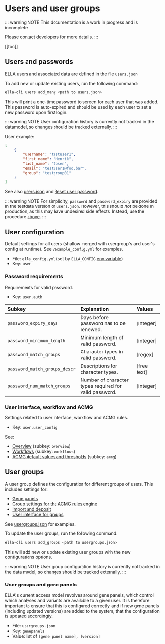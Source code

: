 # Users and user groups

::: warning NOTE
This documentation is a work in progress and is incomplete.

Please contact developers for more details.
:::

[[toc]]

## Users and passwords

ELLA users and associated data are defined in the file `users.json`. 

To add new or update existing users, run the following command:

``` bash
ella-cli users add_many <path to users.json>
```

This will print a one-time password to screen for each user that was added. This password is auto-expired and should be used by each user to set a new password upon first login.

::: warning NOTE
User configuration history is currently not tracked in the datamodel, so changes should be tracked externally.
:::

User example:

```json
[
    {
        "username": "testuser1",
        "first_name": "Henrik",
        "last_name": "Ibsen",
        "email": "testuser1@foo.bar",
        "group": "testgroup01"
    }
]
```

See also [users.json](https://gitlab.com/alleles/ella-testdata/-/blob/main/testdata/fixtures/users.json) and [Reset user password](/technical/production-tasks.html#reset-user-password).

::: warning NOTE
For simplicity, `password` and `password_expiry` are provided in the testdata version of `users.json`. However, this should _not_ be done in production, as this may have undesired side effects. Instead, use the procedure [above](#users-and-passwords).
:::

## User configuration

Default settings for all users (shallow merged with usergroup's and user's config at runtime). See `/example_config.yml` for examples. 

- File: `ella_config.yml` (set by `ELLA_CONFIG` [env variable](/technical/production.html#setup-environment))
- Key: `user`

### Password requirements

Requirements for valid password.

- Key: `user.auth`

Subkey	|	Explanation |   Values
:---	|	:---    |	:---
`password_expiry_days`  |   Days before password has to be renewed. |   [integer]
`password_minimum_length`   |   Minimum length of valid password. |   [integer]
`password_match_groups`   |   Character types in valid password. |   [regex]
`password_match_groups_descr`   |   Descriptions for character types. |   [free text]
`password_num_match_groups`   |   Number of character types required for valid password.  |   [integer]


### User interface, workflow and ACMG

Settings related to user interface, workflow and ACMG rules. 

- Key: `user.user_config`

See: 
- [Overview](/technical/uioptions.html#overview-and-info-page) (subkey: `overview`)
- [Workflows](/technical/uioptions.html#finalize-requirements) (subkey: `workflows`)
- [ACMG default values and thresholds](/technical/acmg.html#default-values-and-thresholds) (subkey: `acmg`)


## User groups

A user group defines the configuration for different groups of users. This includes settings for: 

- [Gene panels](#user-groups-and-gene-panels)
- [Group settings for the ACMG rules engine](/technical/acmg.html#user-group-overrides)
- [Import and deposit](/technical/import.md)  
- [User interface for groups](/technical/uioptions.html#configure-elements-to-show)

See [usergroups.json](https://gitlab.com/alleles/ella-testdata/-/blob/main/testdata/fixtures/usergroups.json) for examples.

To update the user groups, run the following command:

``` bash
ella-cli users add_groups <path to usergroups.json>
```

This will add new or update existing user groups with the new configurations options.

::: warning NOTE
User group configuration history is currently not tracked in the data model, so changes should be tracked externally.
:::

### User groups and gene panels

ELLA's current access model revolves around gene panels, which control which analyses and variants are available to a given user. It is therefore important to ensure that this is configured correctly, and if new gene panels (including updated versions) are added to the system, that the configuration is updated accordingly.

- File: `usergroups.json`
- Key: `genepanels`
- Value: list of `[gene panel name], [version]`
